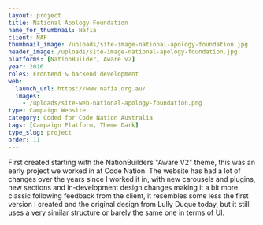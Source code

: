 ```yaml
---
layout: project
title: National Apology Foundation
name_for_thumbnail: Nafia
client: NAF
thumbnail_image: /uploads/site-image-national-apology-foundation.jpg
header_image: /uploads/site-image-national-apology-foundation.jpg
platforms: [NationBuilder, Aware v2]
year: 2016
roles: Frontend & backend development
web:
  launch_url: https://www.nafia.org.au/
  images:
    - /uploads/site-web-national-apology-foundation.png
type: Campaign Website
category: Coded for Code Nation Australia
tags: [Campaign Platform, Theme Dark]
type_slug: project
order: 11
---
```


First created starting with the NationBuilders "Aware V2" theme, this was an early project we worked in at Code Nation. The website has had a lot of changes over the years since I worked it in, with new carousels and plugins, new sections and in-development design changes making it a bit more classic following feedback from the client, it resembles some less the first version I created and the original design from Lully Duque today, but it still uses a very similar structure or barely the same one in terms of UI.